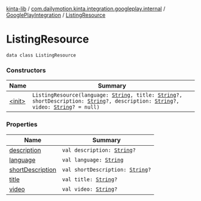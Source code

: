 [kinta-lib](../../../index.md) / [com.dailymotion.kinta.integration.googleplay.internal](../../index.md) / [GooglePlayIntegration](../index.md) / [ListingResource](./index.md)

# ListingResource

`data class ListingResource`

### Constructors

| Name | Summary |
|---|---|
| [&lt;init&gt;](-init-.md) | `ListingResource(language: `[`String`](https://kotlinlang.org/api/latest/jvm/stdlib/kotlin/-string/index.html)`, title: `[`String`](https://kotlinlang.org/api/latest/jvm/stdlib/kotlin/-string/index.html)`?, shortDescription: `[`String`](https://kotlinlang.org/api/latest/jvm/stdlib/kotlin/-string/index.html)`?, description: `[`String`](https://kotlinlang.org/api/latest/jvm/stdlib/kotlin/-string/index.html)`?, video: `[`String`](https://kotlinlang.org/api/latest/jvm/stdlib/kotlin/-string/index.html)`? = null)` |

### Properties

| Name | Summary |
|---|---|
| [description](description.md) | `val description: `[`String`](https://kotlinlang.org/api/latest/jvm/stdlib/kotlin/-string/index.html)`?` |
| [language](language.md) | `val language: `[`String`](https://kotlinlang.org/api/latest/jvm/stdlib/kotlin/-string/index.html) |
| [shortDescription](short-description.md) | `val shortDescription: `[`String`](https://kotlinlang.org/api/latest/jvm/stdlib/kotlin/-string/index.html)`?` |
| [title](title.md) | `val title: `[`String`](https://kotlinlang.org/api/latest/jvm/stdlib/kotlin/-string/index.html)`?` |
| [video](video.md) | `val video: `[`String`](https://kotlinlang.org/api/latest/jvm/stdlib/kotlin/-string/index.html)`?` |
